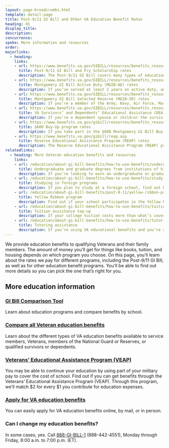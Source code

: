 ```yaml
---
layout: page-breadcrumbs.html
template: detail-page
title: Post-9/11 GI Bill and Other VA Education Benefit Rates
heading: H1
display_title:
description: 
concurrence: 
spoke: More information and resources
order: 
majorlinks:
  - heading: 
    links: 
    - url: https://www.benefits.va.gov/GIBILL/resources/benefits_resources/rates/ch33/ch33rates080119.asp
      title: Post-9/11 GI Bill and Fry Scholarship rates
      description: The Post-9/11 GI Bill covers many types of education, including undergraduate and graduate degrees, vocational and technical training, and much more. The benefit levels range from 40% to 100%, and benefits are payable for 15 years after your release from active duty. In addition, some dependents of service members may qualify for the Marine Gunnery Sergeant John David Fry Scholarship (Fry Scholarship), a separate benefit. The rates for the Fry Scholarship are the same as the rates for Post-9/11 GI Bill benefits.
    - url: https://www.benefits.va.gov/GIBILL/resources/benefits_resources/rates/ch30/ch30rates100118.asp
      title: Montgomery GI Bill Active Duty (MGIB-AD) rates
      description: If you’ve served at least 2 years on active duty, and meet certain other requirements, you may qualify for benefits through the Montgomery GI Bill Active Duty program, also called MGIB-AD (Chapter 30). You may get up to 36 months of education benefits.
    - url: https://www.benefits.va.gov/GIBILL/resources/benefits_resources/rates/ch1606/ch1606rates100118.asp
      title: Montgomery GI Bill Selected Reserve (MGIB-SR) rates
      description: If you’re a member of the Army, Navy, Air Force, Marine Corps, or Coast Guard Reserve, Army National Guard, or Air National Guard, you may qualify for education benefits under the Montgomery GI Bill Selected Reserve (MGIB-SR) program.
    - url: https://www.benefits.va.gov/GIBILL/resources/benefits_resources/rates/ch35/ch35rates100118.asp
      title: VA Survivors’ and Dependents’ Educational Assistance (DEA) rates
      description: If you’re a dependent spouse or child—or the surviving spouse or child—of a Veteran, you may qualify for education benefits or job training through the Survivors’ and Dependents’ Educational Assistance (DEA) program.
    - url: https://www.benefits.va.gov/gibill/resources/benefits_resources/rates/600_buyup.asp
      title: $600 Buy-Up program rates
      description: If you take part in the $600 Montgomery GI Bill Buy-Up program, you’ll get more money each month through your GI Bill monthly payments.
    - url: https://www.benefits.va.gov/gibill/reap.asp
      title: Reserve Educational Assistance Program (REAP) rates
      description: The Reserve Educational Assistance Program (REAP) provides education benefits to reservists who’ve been called to active duty. The National Defense Authorization Act of 2016 ended this program on November 25, 2015. But some reservists can continue to get REAP benefits until November 25, 2019, while others are no longer eligible. In most cases, the Post-9/11 GI Bill has replaced the REAP program. 
relatedlinks:
  - heading: More Veteran education benefits and resources
    links:
    - url: /education/about-gi-bill-benefits/how-to-use-benefits/undergraduate-graduate-programs/
      title: Undergraduate and graduate degrees from institutions of higher learning
      description: If you’re looking to earn an undergraduate or graduate degree, find out if you can get VA benefits to help pay for courses.
    - url: /education/about-gi-bill-benefits/how-to-use-benefits/study-at-foreign-schools/
      title: Studying in foreign programs
      description: If you plan to study at a foreign school, find out how you can use VA benefits to cover your tuition and fees.
    - url: /education/about-gi-bill-benefits/post-9-11/yellow-ribbon-program/
      title: Yellow Ribbon program
      description: Find out if your school participates in the Yellow Ribbon program, which can help pay tuition costs that the Post-9/11 GI Bill doesn’t cover.
    - url: /education/about-gi-bill-benefits/how-to-use-benefits/tuition-assistance-top-up/
      title: Tuition assistance top-up
      description: If your college tuition costs more than what’s covered by your education benefits program, find out if you can get more money to cover tuition costs.
    - url: /education/about-gi-bill-benefits/how-to-use-benefits/tutor-assistance/
      title: Tutoring assistance
      description: If you’re using VA educational benefits and you’re struggling with the coursework, find out if you can get help paying for a tutor.
---
```

<div class="va-introtext">
  
We provide education benefits to qualifying Veterans and their family members. The amount of money you’ll get for 
things like books, tuition, and housing depends on which program you choose. On this page, you’ll learn about the
rates we pay for different programs, including the Post-9/11 GI Bill, as well as for other education benefit programs. 
You’ll be able to find out more details so you can pick the one that’s right for you.

## More education information

### [GI Bill Comparison Tool](/gi-bill-comparison-tool/)

Learn about education programs and compare benefits by school.

### [Compare all Veteran education benefits](/education/types-of-education-benefits/)

Learn about the different types of VA education benefits available to service members, Veterans, members of the 
National Guard or Reserves, or qualified survivors or dependents.

### [Veterans’ Educational Assistance Program (VEAP)](/education/other-va-education-benefits/veap/)

You may be able to continue your education by using part of your military pay to cover the cost of school. 
Find out if you can get benefits through the Veterans’ Educational Assistance Program (VEAP). Through this program, 
we’ll match $2 for every $1 you contribute for education expenses.

### [Apply for VA education benefits](https://www.benefits.va.gov/gibill/apply.asp)

You can easily apply for VA education benefits online, by mail, or in person.

### Can I change my education benefits?

In some cases, yes. Call <a href="tel:+18884424551">888-GI-BILL-1</a> (888-442-4551), Monday through Friday, 8:00 a.m. to 
7:00 p.m. (ET).
